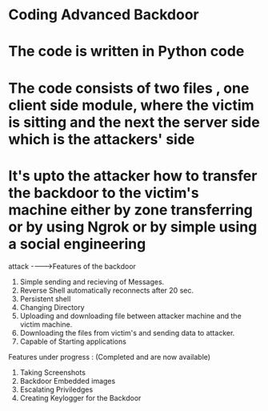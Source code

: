 # Coding Advanced Backdoor
# The code is written in Python code
# The code consists of two files , one client side module, where the victim is sitting and the next the server side which is the attackers' side
# It's upto the attacker how to transfer the backdoor to the victim's machine either by zone transferring or by using Ngrok or by simple using a social engineering
  attack
 ---->Features of the backdoor
  1. Simple sending and recieving of Messages.
  2. Reverse Shell automatically reconnects after 20 sec.
  3. Persistent shell 
  4. Changing Directory
  5. Uploading and downloading file between attacker machine and the victim machine.
  6. Downloading the files from victim's and sending data to attacker.
  7. Capable of Starting applications
  
  Features under progress : (Completed and are now available)
  1. Taking Screenshots
  2. Backdoor Embedded images
  3. Escalating Priviledges
  4. Creating Keylogger for the Backdoor
  
